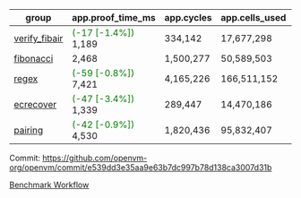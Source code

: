 | group | app.proof_time_ms | app.cycles | app.cells_used | leaf.proof_time_ms | leaf.cycles | leaf.cells_used |
| -- | -- | -- | -- | -- | -- | -- |
| [verify_fibair](https://github.com/openvm-org/openvm/blob/benchmark-results/benchmarks-pr/1620/verify_fibair-e539dd3e35aa9e63b7dc997b78d138ca3007d31b.md) |<span style='color: green'>(-17 [-1.4%])</span> 1,189 |  334,142 |  17,677,298 |- | - | - |
| [fibonacci](https://github.com/openvm-org/openvm/blob/benchmark-results/benchmarks-pr/1620/fibonacci-e539dd3e35aa9e63b7dc997b78d138ca3007d31b.md) | 2,468 |  1,500,277 |  50,589,503 |- | - | - |
| [regex](https://github.com/openvm-org/openvm/blob/benchmark-results/benchmarks-pr/1620/regex-e539dd3e35aa9e63b7dc997b78d138ca3007d31b.md) |<span style='color: green'>(-59 [-0.8%])</span> 7,421 |  4,165,226 |  166,511,152 |- | - | - |
| [ecrecover](https://github.com/openvm-org/openvm/blob/benchmark-results/benchmarks-pr/1620/ecrecover-e539dd3e35aa9e63b7dc997b78d138ca3007d31b.md) |<span style='color: green'>(-47 [-3.4%])</span> 1,339 |  289,447 |  14,470,186 |- | - | - |
| [pairing](https://github.com/openvm-org/openvm/blob/benchmark-results/benchmarks-pr/1620/pairing-e539dd3e35aa9e63b7dc997b78d138ca3007d31b.md) |<span style='color: green'>(-42 [-0.9%])</span> 4,530 |  1,820,436 |  95,832,407 |- | - | - |


Commit: https://github.com/openvm-org/openvm/commit/e539dd3e35aa9e63b7dc997b78d138ca3007d31b

[Benchmark Workflow](https://github.com/openvm-org/openvm/actions/runs/14937498259)
